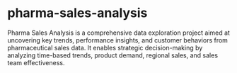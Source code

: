 # pharma-sales-analysis
Pharma Sales Analysis is a comprehensive data exploration project aimed at uncovering key trends, performance insights, and customer behaviors from pharmaceutical sales data. It enables strategic decision-making by analyzing time-based trends, product demand, regional sales, and sales team effectiveness.

